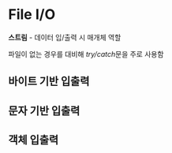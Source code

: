 # File I/O
**스트림** - 데이터 입/출력 시 매개체 역할

파일이 없는 경우를 대비해 *try/catch*문을 주로 사용함
## 바이트 기반 입출력

## 문자 기반 입출력

## 객체 입출력
